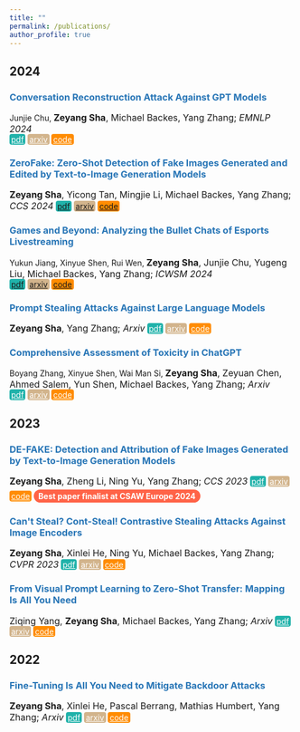 ```yaml
---
title: ""
permalink: /publications/
author_profile: true
---
```


<style type="text/css" rel="stylesheet">
.btn--paper {
color: white;
background-color: lightseagreen;
padding: 1px 3px;
text-align: center;
border-radius: 4px;
a { TEXT-DECORATION:none }
}
.btn--arxiv {
color: white;
background-color: tan;
padding: 1px 3px;
text-align: center;
border-radius: 4px;
a { TEXT-DECORATION:none }
}
.btn--code {
color: white;
background-color: DARKORANGE;
padding: 1px 3px;
text-align: center;
border-radius: 4px;
a { TEXT-DECORATION:none }
}
</style>

<h2 id='2024'>2024</h2>

### <span style="color:rgb(39, 117, 182)">Conversation Reconstruction Attack Against GPT Models</span>
Junjie Chu, <font size="3"><b>Zeyang Sha</b>, Michael Backes, Yang Zhang;
<i>EMNLP 2024</i></font><br>
<a href="https://arxiv.org/abs/2402.02987" class="btn--paper" target="_blank">pdf</a>
<a href="https://arxiv.org/abs/2402.02987" class="btn--arxiv" target="_blank">arxiv</a>
<a href="https://arxiv.org/abs/2402.02987" class="btn--code" target="_blank">code</a>

### <span style="color:rgb(39, 117, 182)">ZeroFake: Zero-Shot Detection of Fake Images Generated and Edited by Text-to-Image Generation Models</span>
<font size="3"><b>Zeyang Sha</b>, Yicong Tan, Mingjie Li, Michael Backes, Yang Zhang;
<i>CCS 2024</i></font>
<a href="" class="btn--paper" target="_blank">pdf</a>
<a href="" class="btn--arxiv" target="_blank">arxiv</a>
<a href="" class="btn--code" target="_blank">code</a>

### <span style="color:rgb(39, 117, 182)">Games and Beyond: Analyzing the Bullet Chats of Esports Livestreaming</span>
Yukun Jiang, Xinyue Shen, Rui Wen, <font size="3"><b>Zeyang Sha</b>, Junjie Chu, Yugeng Liu, Michael Backes, Yang Zhang;
<i>ICWSM 2024</i></font><br>
<a href="" class="btn--paper" target="_blank">pdf</a>
<a href="" class="btn--arxiv" target="_blank">arxiv</a>
<a href="" class="btn--code" target="_blank">code</a>

### <span style="color:rgb(39, 117, 182)">Prompt Stealing Attacks Against Large Language Models</span>
<font size="3"><b>Zeyang Sha</b>, Yang Zhang;
<i>Arxiv</i></font>
<a href="https://arxiv.org/abs/2402.12959" class="btn--paper" target="_blank">pdf</a>
<a href="https://arxiv.org/abs/2402.12959" class="btn--arxiv" target="_blank">arxiv</a>
<a href="https://arxiv.org/abs/2402.12959" class="btn--code" target="_blank">code</a>

### <span style="color:rgb(39, 117, 182)">Comprehensive Assessment of Toxicity in ChatGPT</span>
Boyang Zhang, Xinyue Shen, Wai Man Si, <font size="3"><b>Zeyang Sha</b>, Zeyuan Chen, Ahmed Salem, Yun Shen, Michael Backes, Yang Zhang;
<i>Arxiv</i></font><br>
<a href="https://arxiv.org/abs/2311.14685" class="btn--paper" target="_blank">pdf</a>
<a href="https://arxiv.org/abs/2311.14685" class="btn--arxiv" target="_blank">arxiv</a>
<a href="https://arxiv.org/abs/2311.14685" class="btn--code" target="_blank">code</a>

<h2 id='2023'>2023</h2>

### <span style="color:rgb(39, 117, 182)">DE-FAKE: Detection and Attribution of Fake Images Generated by Text-to-Image Generation Models</span>
<font size="3"><b>Zeyang Sha</b>, Zheng Li, Ning Yu, Yang Zhang;
<i>CCS 2023</i></font>
<a href="https://arxiv.org/abs/2210.06998" class="btn--paper" target="_blank">pdf</a>
<a href="https://arxiv.org/abs/2210.06998" class="btn--arxiv" target="_blank">arxiv</a>
<a href="https://arxiv.org/abs/2210.06998" class="btn--code" target="_blank">code</a>
<span style="display: inline-block; background-color: #FF6347; color: white; padding: 3px 8px; border-radius: 12px; font-weight: bold; margin-top: 5px; text-align: center; font-size: 14px;">
    Best paper finalist at CSAW Europe 2024
</span>

### <span style="color:rgb(39, 117, 182)">Can't Steal? Cont-Steal! Contrastive Stealing Attacks Against Image Encoders</span>
<font size="3"><b>Zeyang Sha</b>, Xinlei He, Ning Yu, Michael Backes, Yang Zhang;
<i>CVPR 2023</i></font>
<a href="https://arxiv.org/abs/2201.07513" class="btn--paper" target="_blank">pdf</a>
<a href="https://arxiv.org/abs/2201.07513" class="btn--arxiv" target="_blank">arxiv</a>
<a href="https://arxiv.org/abs/2201.07513" class="btn--code" target="_blank">code</a>

### <span style="color:rgb(39, 117, 182)">From Visual Prompt Learning to Zero-Shot Transfer: Mapping Is All You Need</span>
<font size="3">Ziqing Yang, <b>Zeyang Sha</b>, Michael Backes, Yang Zhang;
<i>Arxiv</i></font>
<a href="https://arxiv.org/abs/2303.05266" class="btn--paper" target="_blank">pdf</a>
<a href="https://arxiv.org/abs/2303.05266" class="btn--arxiv" target="_blank">arxiv</a>
<a href="https://arxiv.org/abs/2303.05266" class="btn--code" target="_blank">code</a>

<h2 id='2022'>2022</h2>

### <span style="color:rgb(39, 117, 182)">Fine-Tuning Is All You Need to Mitigate Backdoor Attacks</span>
<font size="3"><b>Zeyang Sha</b>,  Xinlei He, Pascal Berrang, Mathias Humbert, Yang Zhang;
<i>Arxiv</i></font>
<a href="https://arxiv.org/abs/2212.09067" class="btn--paper" target="_blank">pdf</a>
<a href="https://arxiv.org/abs/2212.09067" class="btn--arxiv" target="_blank">arxiv</a>
<a href="https://arxiv.org/abs/2212.09067" class="btn--code" target="_blank">code</a>

